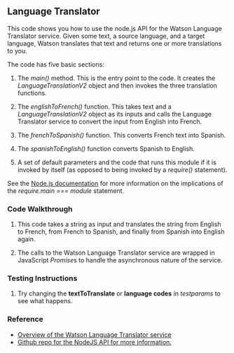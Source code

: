 ## Language Translator

This code shows you how to use the node.js API for the Watson Language Translator service. Given some text, a source language, 
and a target language, Watson translates that text and returns one or more translations to you.

The code has five basic sections: 

1. The *main()* method. This is the entry point to the code. It creates the *LanguageTranslationV2* object and then invokes 
the three translation functions.

2. The *englishToFrench()* function. This takes text and a *LanguageTranslationV2* object as its inputs and calls the 
Language Translator service to convert the input from English into French.

3. The *frenchToSpanish()* function. This converts French text into Spanish.

4. The *spanishToEnglish()* function converts Spanish to English. 

5. A set of default parameters and the code that runs this module if it is invoked by itself (as opposed to being invoked by a 
*require()* statement).

See the [Node.js documentation](https://nodejs.org/api/modules.html#modules_accessing_the_main_module) for more information 
on the implications of the *require.main === module* statement.

### Code Walkthrough
1. This code takes a string as input and translates the string from English to French, from French to Spanish, and finally 
from Spanish into English again.

2. The calls to the Watson Language Translator service are wrapped in JavaScript *Promise*s to handle the asynchronous 
nature of the service.

### Testing Instructions

1. Try changing the **textToTranslate** or **language codes** in *testparams* to see what happens.


### Reference 
* [Overview of the Watson Language Translator service](https://www.ibm.com/watson/developercloud/language-translator.html)
* [Github repo for the NodeJS API for more information.](https://github.com/watson-developer-cloud/node-sdk)
    
